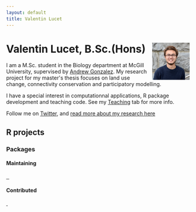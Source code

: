 ```yaml
---
layout: default
title: Valentin Lucet
---
```

# Valentin Lucet, B.Sc.(Hons) <img src="/pics/Val_pic.jpg" alt="Me" style="float:right;width:20%;display:inline-block" hspace="10" class="round_img">
I am a M.Sc. student in the Biology department at McGill University, supervised by <a href=" http://gonzalezlab.weebly.com/">Andrew Gonzalez</a>. My research project for my master's thesis focuses on land use change, connectivity conservation and participatory modelling.

I have a special interest in computationnal applications, R package development and teaching code. See my <a href="/teaching">Teaching</a> tab for more info.

Follow me on <a href="https://twitter.com/vlucet">Twitter</a>, and <a href="/research">read more about my research here</a>

## R projects
### Packages
#### Maintaining
<a href="https://github.com/VLucet/rgovcan" aria-label="link to rgovcan project"> <img src="https://github.com/VLucet/rgovcan/blob/master/man/figures/logo.png?raw=true" alt="" width="150"> </a>
<a href="https://github.com/VLucet/rgeobon" aria-label="link to rgeobon project"> <img src="https://github.com/VLucet/rgeobon/blob/master/inst/images/sticker.png?raw=true" alt="" width="150"> </a>
<a href="https://github.com/VLucet/rgrassdoc" aria-label="link to rgrassdoc project"> <img src="https://github.com/VLucet/rgrassdoc/blob/master/images/final_sticker.png?raw=true" alt="" width="150"> </a>

#### Contributed
<a href="https://github.com/syncrosim/rsyncrosim" aria-label="link to the rsyncrosim project"> <img src="https://github.com/syncrosim/rsyncrosim/blob/dev/inst/images/sticker.png?raw=true" alt="" width="150"> </a>
<a href="https://github.com/simonmoulds/lulcc" aria-label="link to the lulcc project"> <img src="https://github.com/simonmoulds/lulcc/blob/master/inst/images/lulcc_sticker.png?raw=true" alt="" width="150"> </a>
